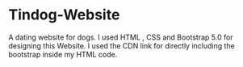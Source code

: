 # Tindog-Website
 A dating website for dogs. 
 I used HTML , CSS and Bootstrap 5.0 for designing this Website. 
 I used the CDN link for directly including the bootstrap inside my HTML code. 
